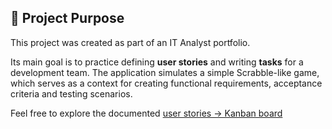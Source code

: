 ## 🎯 Project Purpose

This project was created as part of an IT Analyst portfolio.

Its main goal is to practice defining **user stories** and writing **tasks** for a development team. 
The application simulates a simple Scrabble-like game, which serves as a context for creating functional requirements, acceptance criteria and testing scenarios.

Feel free to explore the documented [user stories -> Kanban board](https://github.com/users/rkarolina/projects/3)
